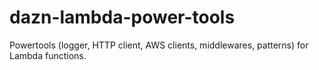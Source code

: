 # dazn-lambda-power-tools
Powertools (logger, HTTP client, AWS clients, middlewares, patterns) for Lambda functions.
